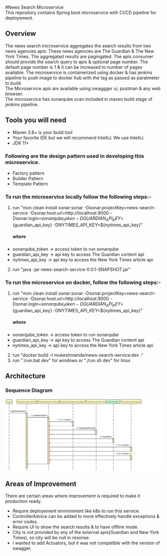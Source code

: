 #News Search Microservice   
This repository contains Spring boot microservice with CI/CD pipeline for deployement.

## Overview
The news search microservice aggregates the search results from two news agencies apis.
These news agencies are The Guardian & The New York Times.
The aggregated results are pagingated.
The apis consumer should provide the search query to apis & optional page number.
The default page number is 1 & it can be increased to number of pages available.
The microservice is containerized using docker & has jenkins pipeline to push image to docker hub
with the tag as passed as paratmeter to build.  
The Microservice apis are available using swaggger ui, postman & any web browser.   
The microservice has sonarqube scan included in maven build stage of jenkins pipeline.

## Tools you will need
 * Maven 3.8+ is your build tool
 * Your favorite IDE but we will recommend IntelliJ. We use IntelliJ.
 * JDK 11+
 


### Following are the design pattern used in developing this microservice.
 * Factory pattern
 * Builder Pattern
 * Template Pattern



### To run the microservice locally follow the following steps:-
1. run "mvn clean install sonar:sonar -Dsonar.projectKey=news-search-service -Dsonar.host.url=http://localhost:9000 -Dsonar.login=${sonarqube_token} -DGUARDIAN_API_KEY=${guardian_api_key} -DNYTIMES_API_KEY=${nytimes_api_key}"
   ##### where
* sonarqube_token -> access token to run sonarqube
* guardian_api_key -> api key to access The Guardian content api
* nytimes_api_key -> api key to access the New York Times article api
2. run "java -jar news-search-service-0.0.1-SNAPSHOT.jar"



### To run the microservice on docker, follow the following steps:- 
1. run "mvn clean install sonar:sonar -Dsonar.projectKey=news-search-service -Dsonar.host.url=http://localhost:9000 -Dsonar.login=${sonarqube_token} -DGUARDIAN_API_KEY=${guardian_api_key} -DNYTIMES_API_KEY=${nytimes_api_key}"
   ##### where 
* sonarqube_token -> access token to run sonarqube  
* guardian_api_key -> api key to access The Guardian content api 
* nytimes_api_key -> api key to access the New York Times article api 
2. run "docker build -t mukeshmande/news-search-service:dev ."
3. run ".\run.bat dev" for windows  or "./run.sh dev" for linux

## Architecture
### Sequence Diagram
![Alt text](src/main/resources/NewsSearchController_getNewsSearch.svg?raw=true "Sequence Diagram")


## Areas of Improvement
There are certain areas where improvement is required to make it production ready.
 * Require deployement environment like k8s to run this service.
 * ControllerAdvice can be added to more effectively handle exceptions & error codes.
 * Require UI to show the search results & to have offline mode.
 * City is not provided by any of the external apis(Guardian and New York Times), so city will be null in resonse.
 * I wanted to add Actuators, but it was not compatible with the version of swagger.
